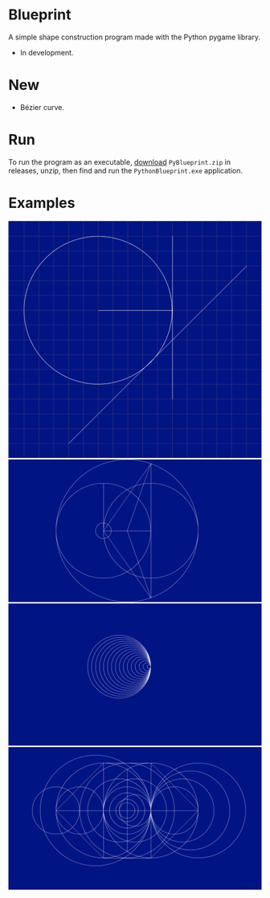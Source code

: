 # Blueprint

A simple shape construction program made with the Python pygame library.
- In development.

# New
- Bézier curve.

# Run

To run the program as an executable, [download](https://github.com/SeanJxie/Blueprint/releases/download/v1.1/PyBlueprint.zip) `PyBlueprint.zip` in releases, unzip, then find and run the `PythonBlueprint.exe` application.

# Examples
![example](https://github.com/SeanJxie/Blueprint/blob/main/images/example.png)
![example_2](https://github.com/SeanJxie/Blueprint/blob/main/images/example_2.png)
![example_3](https://github.com/SeanJxie/Blueprint/blob/main/images/example_3.png)
![example_4](https://github.com/SeanJxie/Blueprint/blob/main/images/example_4.png)


